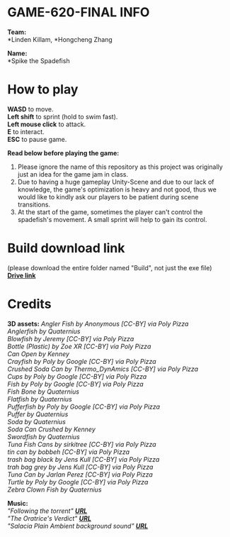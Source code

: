# GAME-620-FINAL INFO

**Team:** <br>
*Linden Killam, 
*Hongcheng Zhang<br>

**Name:** <br>
*Spike the Spadefish<br>

# How to play 
**WASD** to move. <br>
**Left shift** to sprint (hold to swim fast). <br>
**Left mouse click** to attack. <br>
**E** to interact. <br>
**ESC** to pause game. <br>

**Read below before playing the game:**
1. Please ignore the name of this repository as this project was originally just an idea for the game jam in class. <br>
2. Due to having a huge gameplay Unity-Scene and due to our lack of knowledge, the game's optimization is heavy and not good, thus we would like to kindly ask our players to be patient during scene transitions. <br>
3. At the start of the game, sometimes the player can't control the spadefish's movement. A small sprint will help to gain its control. <br>

# Build download link 
(please download the entire folder named "Build", not just the exe file) <br>
[**Drive link**](https://drive.google.com/drive/folders/1T5-1QHLdo5BKQHgRX1ycoyQIqgDQebnt?usp=sharing) <br>

# Credits
**3D assets:**
_Angler Fish by Anonymous [CC-BY] via Poly Pizza_<br>
_Anglerfish by Quaternius_<br>
_Blowfish by Jeremy [CC-BY] via Poly Pizza_<br>
_Bottle (Plastic) by Zoe XR [CC-BY] via Poly Pizza_<br>
_Can Open by Kenney_<br>
_Crayfish by Poly by Google [CC-BY] via Poly Pizza_<br>
_Crushed Soda Can by Thermo_DynAmics [CC-BY] via Poly Pizza_<br>
_Cups by Poly by Google [CC-BY] via Poly Pizza_<br>
_Fish by Poly by Google [CC-BY] via Poly Pizza_<br>
_Fish Bone by Quaternius_<br>
_Flatfish by Quaternius_<br>
_Pufferfish by Poly by Google [CC-BY] via Poly Pizza_<br>
_Puffer by Quaternius_<br>
_Soda by Quaternius_<br>
_Soda Can Crushed by Kenney_<br>
_Swordfish by Quaternius_<br>
_Tuna Fish Cans by sirkitree [CC-BY] via Poly Pizza_<br>
_tin can by bobbeh [CC-BY] via Poly Pizza_<br>
_trash bag black by Jens Kull [CC-BY] via Poly Pizza_<br>
_trah bag grey by Jens Kull [CC-BY] via Poly Pizza_<br>
_Tuna Can by Jarlan Perez [CC-BY] via Poly Pizza_<br>
_Turtle by Poly by Google [CC-BY] via Poly Pizza_<br>
_Zebra Clown Fish by Quaternius_<br>

**Music:** <br>
_"Following the torrent" [**URL**](https://youtu.be/6eJuMFs7J00?list=PLwO9-zIqdr4nR6v8eoSCIHF2yxyLCHYxz)_<br>
_"The Oratrice's Verdict" [**URL**](https://youtu.be/qUkxoIu9nfo)_<br>
_"Salacia Plain Ambient background sound" [**URL**](https://youtu.be/gRD5GSRqyaA)_ <br>
